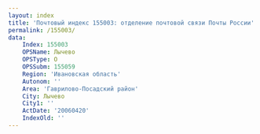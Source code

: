 ```yaml
---
layout: index
title: 'Почтовый индекс 155003: отделение почтовой связи Почты России'
permalink: /155003/
data:
    Index: 155003
    OPSName: Лычево
    OPSType: О
    OPSSubm: 155059
    Region: 'Ивановская область'
    Autonom: ''
    Area: 'Гаврилово-Посадский район'
    City: Лычево
    City1: ''
    ActDate: '20060420'
    IndexOld: ''
---
```


